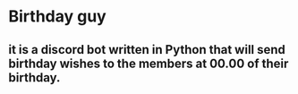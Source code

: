 # Birthday guy
## it is a discord bot written in Python that will send birthday wishes to the members at 00.00 of their birthday.